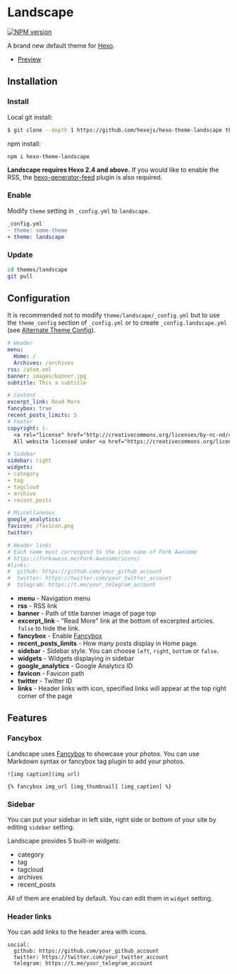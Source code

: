 # Landscape

[![NPM version](https://badge.fury.io/js/hexo-theme-landscape.svg)](https://www.npmjs.com/package/hexo-theme-landscape)

A brand new default theme for [Hexo].

- [Preview](https://hexojs.github.io/hexo-theme-landscape/)

## Installation

### Install

Local git install:

``` bash
$ git clone --depth 1 https://github.com/hexojs/hexo-theme-landscape themes/landscape
```

npm install:

```
npm i hexo-theme-landscape
```

**Landscape requires Hexo 2.4 and above.** If you would like to enable the RSS, the [hexo-generator-feed](https://github.com/hexojs/hexo-generator-feed) plugin is also required.

### Enable

Modify `theme` setting in `_config.yml` to `landscape`.

``` diff
_config.yml
- theme: some-theme
+ theme: landscape
```

### Update

``` bash
cd themes/landscape
git pull
```

## Configuration

It is recommended not to modify `theme/landscape/_config.yml` but to use the `theme_config` section of `_config.yml` or to create `_config.landscape.yml` (see [Alternate Theme Config](https://hexo.io/docs/configuration#Alternate-Theme-Config)).

``` yml
# Header
menu:
  Home: /
  Archives: /archives
rss: /atom.xml
banner: images/banner.jpg
subtitle: This a subtitle

# Content
excerpt_link: Read More
fancybox: true
recent_posts_limits: 5
# Footer
copyright: |-
  <a rel="license" href="http://creativecommons.org/licenses/by-nc-nd/4.0/"><img alt="Creative Commons License" style="border-width:0" src="https://i.creativecommons.org/l/by-nc-nd/4.0/88x31.png" /></a></br>
  All website licensed under <a href="https://creativecommons.org/licenses/by-nc-nd/4.0/" target="_blank">CC BY-NC-ND 4.0</a></br>

# Sidebar
sidebar: right
widgets:
- category
- tag
- tagcloud
- archive
- recent_posts

# Miscellaneous
google_analytics:
favicon: /favicon.png
twitter:

# Header links
# Each name must correspond to the icon name of Fork Awesome
# https://forkaweso.me/Fork-Awesome/icons/
#links:
#  github: https://github.com/your_github_account
#  twitter: https://twitter.com/your_twitter_account
#  telegram: https://t.me/your_telegram_account
```

- **menu** - Navigation menu
- **rss** - RSS link
- **banner** - Path of title banner image of page top
- **excerpt_link** - "Read More" link at the bottom of excerpted articles. `false` to hide the link.
- **fancybox** - Enable [Fancybox]
- **recent_posts_limits** - How many posts display in Home page.
- **sidebar** - Sidebar style. You can choose `left`, `right`, `bottom` or `false`.
- **widgets** - Widgets displaying in sidebar
- **google_analytics** - Google Analytics ID
- **favicon** - Favicon path
- **twitter** - Twitter ID
- **links** - Header links with icon, specified links will appear at the top right corner of the page

## Features

### Fancybox

Landscape uses [Fancybox] to showcase your photos. You can use Markdown syntax or fancybox tag plugin to add your photos.

```
![img caption](img url)

{% fancybox img_url [img_thumbnail] [img_caption] %}
```

### Sidebar

You can put your sidebar in left side, right side or bottom of your site by editing `sidebar` setting.

Landscape provides 5 built-in widgets:

- category
- tag
- tagcloud
- archives
- recent_posts

All of them are enabled by default. You can edit them in `widget` setting.

### Header links

You can add links to the header area with icons.

```
social:
  github: https://github.com/your_github_account
  twitter: https://twitter.com/your_twitter_account
  telegram: https://t.me/your_telegram_account
```

[Hexo]: https://hexo.io/
[Fancybox]: https://github.com/fancyapps/fancyBox
